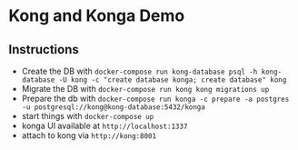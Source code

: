 # Kong and Konga Demo

## Instructions

* Create the DB with `docker-compose run kong-database psql -h kong-database -U kong -c "create database konga; create database" kong`
* Migrate the DB with `docker-compose run kong kong migrations up`
* Prepare the db with `docker-compose run konga -c prepare -a postgres -u postgresql://kong@kong-database:5432/konga`
* start things with `docker-compose up`
* konga UI available at `http://localhost:1337`
* attach to kong via `http://kong:8001`